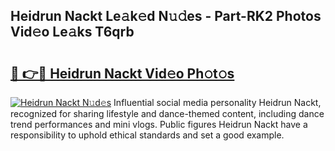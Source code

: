 ## Heidrun Nackt Le𝚊k𝚎d N𝚞𝚍es - Part-RK2 Photos Vid𝚎o Le𝚊ks T6qrb

# <h2><a href="http://fb6zpt.evod.top/?m=Heidrun+Nackt">🔗 👉🔴 Heidrun Nackt Vid𝚎o Ph𝚘t𝚘s</a></h2>

[![Heidrun Nackt N𝚞d𝚎s](https://i.imgur.com/8V9OHl7.gif)](http://fb6zpt.evod.top/?m=Heidrun+Nackt)
Influential social media personality Heidrun Nackt, recognized for sharing lifestyle and dance-themed content, including dance trend performances and mini vlogs. Public figures Heidrun Nackt have a responsibility to uphold ethical standards and set a good example. 
